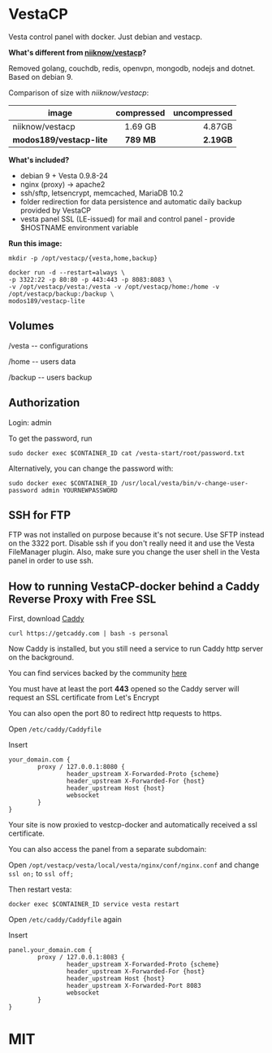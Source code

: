# VestaCP
Vesta control panel with docker. Just debian and vestacp.

<b>What's different from [niiknow/vestacp](https://github.com/niiknow/vestacp)?</b>

Removed golang, couchdb, redis, openvpn, mongodb, nodejs and dotnet.
Based on debian 9.

Comparison of size with <i>niiknow/vestacp</i>:

| image               | compressed | uncompressed |
| ------------------- |:----------:| ------------:|
| niiknow/vestacp     | 1.69 GB    |       4.87GB |
| __modos189/vestacp-lite__ | __789 MB__  |       __2.19GB__ |

<b>What's included?</b>
* debian 9 + Vesta 0.9.8-24
* nginx (proxy) -> apache2
* ssh/sftp, letsencrypt, memcached, MariaDB 10.2
* folder redirection for data persistence and automatic daily backup provided by VestaCP
* vesta panel SSL (LE-issued) for mail and control panel - provide $HOSTNAME environment variable

<b>Run this image:</b>
```
mkdir -p /opt/vestacp/{vesta,home,backup}

docker run -d --restart=always \
-p 3322:22 -p 80:80 -p 443:443 -p 8083:8083 \
-v /opt/vestacp/vesta:/vesta -v /opt/vestacp/home:/home -v /opt/vestacp/backup:/backup \
modos189/vestacp-lite
```

## Volumes
/vesta  -- configurations

/home   -- users data

/backup -- users backup

## Authorization
Login: admin

To get the password, run

`sudo docker exec $CONTAINER_ID cat /vesta-start/root/password.txt`

Alternatively, you can change the password with:
```
sudo docker exec $CONTAINER_ID /usr/local/vesta/bin/v-change-user-password admin YOURNEWPASSWORD
```

## SSH for FTP
FTP was not installed on purpose because it's not secure.  Use SFTP instead on the 3322 port.  Disable ssh if you don't really need it and use the Vesta FileManager plugin.  Also, make sure you change the user shell in the Vesta panel in order to use ssh.

## How to running VestaCP-docker behind a Caddy Reverse Proxy with Free SSL

First, download [Caddy](https://caddyserver.com/)

`curl https://getcaddy.com | bash -s personal`

Now Caddy is installed, but you still need a service to run Caddy http server on the background.

You can find services backed by the community [here](https://github.com/mholt/caddy/tree/master/dist/init)

You must have at least the port **443** opened so the Caddy server will request an SSL certificate from Let's Encrypt

You can also open the port 80 to redirect http requests to https.

Open `/etc/caddy/Caddyfile`

Insert

```
your_domain.com {
        proxy / 127.0.0.1:8080 {
                header_upstream X-Forwarded-Proto {scheme}
                header_upstream X-Forwarded-For {host}
                header_upstream Host {host}
                websocket
        }
}
```

Your site is now proxied to vestcp-docker and automatically received a ssl certificate.

You can also access the panel from a separate subdomain:

Open `/opt/vestacp/vesta/local/vesta/nginx/conf/nginx.conf` and change
`ssl on;` to `ssl off;`

Then restart vesta:

`docker exec $CONTAINER_ID service vesta restart`

Open `/etc/caddy/Caddyfile` again

Insert

```
panel.your_domain.com {
        proxy / 127.0.0.1:8083 {
                header_upstream X-Forwarded-Proto {scheme}
                header_upstream X-Forwarded-For {host}
                header_upstream Host {host}
                header_upstream X-Forwarded-Port 8083
                websocket
        }
}
```

# MIT

